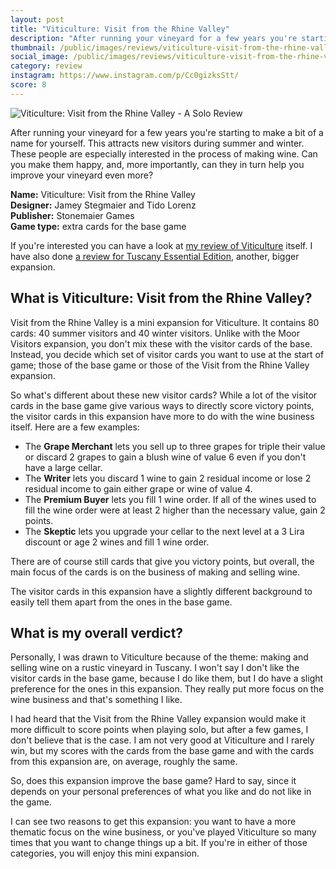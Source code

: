 ```yaml
---
layout: post
title: "Viticulture: Visit from the Rhine Valley"
description: "After running your vineyard for a few years you're starting to make a bit of a name for yourself. This attracts new visitors during summer and winter. These people are especially interested in the process of making wine. Can you make them happy, and, more importantly, can they in turn help you improve your vineyard even more?"
thumbnail: /public/images/reviews/viticulture-visit-from-the-rhine-valley/viticulture-visit-from-the-rhine-valley-a-solo-review.jpg
social_image: /public/images/reviews/viticulture-visit-from-the-rhine-valley/social.jpg
category: review
instagram: https://www.instagram.com/p/Cc0gizksStt/
score: 8
---
```


![Viticulture: Visit from the Rhine Valley - A Solo Review]({{page.thumbnail}})

After running your vineyard for a few years you're starting to make a bit of a name for yourself. This attracts new visitors during summer and winter. These people are especially interested in the process of making wine. Can you make them happy, and, more importantly, can they in turn help you improve your vineyard even more?

<!--more-->

**Name:** Viticulture: Visit from the Rhine Valley  
**Designer:** Jamey Stegmaier and Tido Lorenz  
**Publisher:** Stonemaier Games  
**Game type:** extra cards for the base game

<p class="message">
If you're interested you can have a look at <a href="{% post_url 2022-01-22-viticulture-essential-edition-a-solo-review %}">my review of Viticulture</a> itself. I have also done <a href="{% post_url 2022-01-28-viticulture-tuscany-essential-edition-a-solo-review %}">a review for Tuscany Essential Edition</a>, another, bigger expansion.
</p>

## What is Viticulture: Visit from the Rhine Valley?
Visit from the Rhine Valley is a mini expansion for Viticulture. It contains 80 cards: 40 summer visitors and 40 winter visitors. Unlike with the Moor Visitors expansion, you don't mix these with the visitor cards of the base. Instead, you decide which set of visitor cards you want to use at the start of game; those of the base game or those of the Visit from the Rhine Valley expansion.

So what's different about these new visitor cards? While a lot of the visitor cards in the base game give various ways to directly score victory points, the visitor cards in this expansion have more to do with the wine business itself. Here are a few examples:

* The **Grape Merchant** lets you sell up to three grapes for triple their value or discard 2 grapes to gain a blush wine of value 6 even if you don't have a large cellar.
* The **Writer** lets you discard 1 wine to gain 2 residual income or lose 2 residual income to gain either grape or wine of value 4.
* The **Premium Buyer** lets you fill 1 wine order. If all of the wines used to fill the wine order were at least 2 higher than the necessary value, gain 2 points.
* The **Skeptic** lets you upgrade your cellar to the next level at a 3 Lira discount or age 2 wines and fill 1 wine order.

There are of course still cards that give you victory points, but overall, the main focus of the cards is on the business of making and selling wine.

The visitor cards in this expansion have a slightly different background to easily tell them apart from the ones in the base game.

## What is my overall verdict?
Personally, I was drawn to Viticulture because of the theme: making and selling wine on a rustic vineyard in Tuscany. I won't say I don't like the visitor cards in the base game, because I do like them, but I do have a slight preference for the ones in this expansion. They really put more focus on the wine business and that's something I like.

I had heard that the Visit from the Rhine Valley expansion would make it more difficult to score points when playing solo, but after a few games, I don't believe that is the case. I am not very good at Viticulture and I rarely win, but my scores with the cards from the base game and with the cards from this expansion are, on average, roughly the same.

So, does this expansion improve the base game? Hard to say, since it depends on your personal preferences of what you like and do not like in the game.

I can see two reasons to get this expansion: you want to have a more thematic focus on the wine business, or you've played Viticulture so many times that you want to change things up a bit. If you're in either of those categories, you will enjoy this mini expansion.
